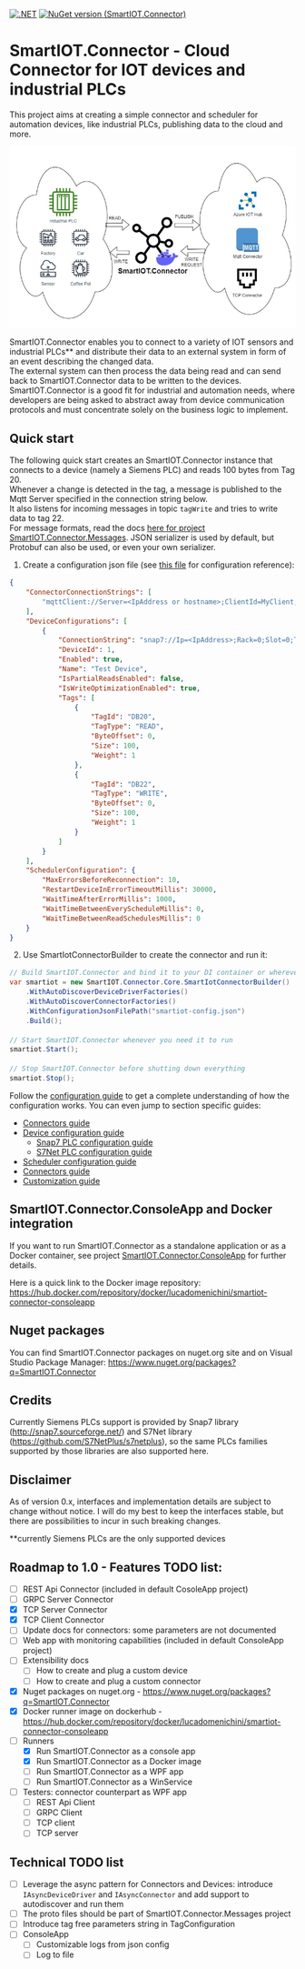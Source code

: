 [![.NET](https://github.com/luca-domenichini/SmartIOT.Connector/actions/workflows/dotnet-release.yml/badge.svg?branch=release)](https://github.com/luca-domenichini/SmartIOT.Connector/actions/workflows/dotnet-release.yml)
[![NuGet version (SmartIOT.Connector)](https://img.shields.io/nuget/v/SmartIOT.Connector.Core.svg?style=flat-square)](https://www.nuget.org/packages/SmartIOT.Connector.Core/)

# SmartIOT.Connector - Cloud Connector for IOT devices and industrial PLCs

This project aims at creating a simple connector and scheduler for automation devices, like industrial PLCs, publishing data to the cloud and more.

![SmartIOT.Connector image](Docs/smartiot-connector.jpg)

SmartIOT.Connector enables you to connect to a variety of IOT sensors and industrial PLCs** and distribute their data to an external system in form of an event describing the changed data.<br>
The external system can then process the data being read and can send back to SmartIOT.Connector data to be written to the devices.<br>
SmartIOT.Connector is a good fit for industrial and automation needs, where developers are being asked to abstract away from device communication protocols and must concentrate solely on the business logic to implement.

## Quick start

The following quick start creates an SmartIOT.Connector instance that connects to a device (namely a Siemens PLC) and reads 100 bytes from Tag 20.<br/>
Whenever a change is detected in the tag, a message is published to the Mqtt Server specified in the connection string below.<br/>
It also listens for incoming messages in topic <code>tagWrite</code> and tries to write data to tag 22.<br/>
For message formats, read the docs [here for project SmartIOT.Connector.Messages](./Core/SmartIOT.Connector.Messages/README.md). JSON serializer is used by default, but Protobuf can also be used, or even your own serializer.

1. Create a configuration json file (see [this file](./Docs/Configuration.md) for configuration reference):
```json
{
	"ConnectorConnectionStrings": [
		"mqttClient://Server=<IpAddress or hostname>;ClientId=MyClient;Port=1883"
	],
	"DeviceConfigurations": [
		{
			"ConnectionString": "snap7://Ip=<IpAddress>;Rack=0;Slot=0;Type=PG",
			"DeviceId": 1,
			"Enabled": true,
			"Name": "Test Device",
			"IsPartialReadsEnabled": false,
			"IsWriteOptimizationEnabled": true,
			"Tags": [
				{
					"TagId": "DB20",
					"TagType": "READ",
					"ByteOffset": 0,
					"Size": 100,
					"Weight": 1
				},
				{
					"TagId": "DB22",
					"TagType": "WRITE",
					"ByteOffset": 0,
					"Size": 100,
					"Weight": 1
				}
			]
		}
	],
	"SchedulerConfiguration": {
		"MaxErrorsBeforeReconnection": 10,
		"RestartDeviceInErrorTimeoutMillis": 30000,
		"WaitTimeAfterErrorMillis": 1000,
		"WaitTimeBetweenEveryScheduleMillis": 0,
		"WaitTimeBetweenReadSchedulesMillis": 0
	}
}
```

2. Use SmartIotConnectorBuilder to create the connector and run it:

```csharp
// Build SmartIOT.Connector and bind it to your DI container or wherever you can do this:
var smartiot = new SmartIOT.Connector.Core.SmartIotConnectorBuilder()
	.WithAutoDiscoverDeviceDriverFactories()
	.WithAutoDiscoverConnectorFactories()
	.WithConfigurationJsonFilePath("smartiot-config.json")
	.Build();

// Start SmartIOT.Connector whenever you need it to run
smartiot.Start();

// Stop SmartIOT.Connector before shutting down everything
smartiot.Stop();
```

Follow the [configuration guide](./Docs/Configuration.md) to get a complete understanding of how the configuration works.
You can even jump to section specific guides:
 - [Connectors guide](./Docs/Configuration.md#configuring-the-connectors)
 - [Device configuration guide](./Docs/Configuration.md#configuring-the-devices)
	- [Snap7 PLC configuration guide](./Devices/SmartIOT.Connector.Plc.Snap7/README.md)
	- [S7Net PLC configuration guide](./Devices/SmartIOT.Connector.Plc.S7Net/README.md)
 - [Scheduler configuration guide](./Docs/Configuration.md#configuring-the-scheduler-main-properties)
 - [Connectors guide](./Docs/Connectors.md)
 - [Customization guide](./Docs/Customize.md)

## SmartIOT.Connector.ConsoleApp and Docker integration

If you want to run SmartIOT.Connector as a standalone application or as a Docker container, see project [SmartIOT.Connector.ConsoleApp](./Runners/SmartIOT.Connector.ConsoleApp/README.md) for further details.

Here is a quick link to the Docker image repository: https://hub.docker.com/repository/docker/lucadomenichini/smartiot-connector-consoleapp

## Nuget packages

You can find SmartIOT.Connector packages on nuget.org site and on Visual Studio Package Manager:
https://www.nuget.org/packages?q=SmartIOT.Connector

## Credits

Currently Siemens PLCs support is provided by Snap7 library (http://snap7.sourceforge.net/) and S7Net library (https://github.com/S7NetPlus/s7netplus), so the same PLCs families supported by those libraries are also supported here.

## Disclaimer

As of version 0.x, interfaces and implementation details are subject to change without notice.
I will do my best to keep the interfaces stable, but there are possibilities to incur in such breaking changes.

**currently Siemens PLCs are the only supported devices

## Roadmap to 1.0 - Features TODO list:

 - [ ] REST Api Connector (included in default CosoleApp project)
 - [ ] GRPC Server Connector
 - [X] TCP Server Connector
 - [X] TCP Client Connector
 - [ ] Update docs for connectors: some parameters are not documented
 - [ ] Web app with monitoring capabilities (included in default ConsoleApp project)
 - [ ] Extensibility docs
   - [ ] How to create and plug a custom device
   - [ ] How to create and plug a custom connector
 - [X] Nuget packages on nuget.org - https://www.nuget.org/packages?q=SmartIOT.Connector
 - [X] Docker runner image on dockerhub - https://hub.docker.com/repository/docker/lucadomenichini/smartiot-connector-consoleapp
 - [ ] Runners
   - [X] Run SmartIOT.Connector as a console app
   - [X] Run SmartIOT.Connector as a Docker image
   - [ ] Run SmartIOT.Connector as a WPF app
   - [ ] Run SmartIOT.Connector as a WinService
 - [ ] Testers: connector counterpart as WPF app
   - [ ] REST Api Client
   - [ ] GRPC Client
   - [ ] TCP client
   - [ ] TCP server

## Technical TODO list

 - [ ] Leverage the async pattern for Connectors and Devices:
	   introduce <code>IAsyncDeviceDriver</code> and <code>IAsyncConnector</code> and add support to autodiscover and run them
 - [ ] The proto files should be part of SmartIOT.Connector.Messages project
 - [ ] Introduce tag free parameters string in TagConfiguration
 - [ ] ConsoleApp
   - [ ] Customizable logs from json config
   - [ ] Log to file
